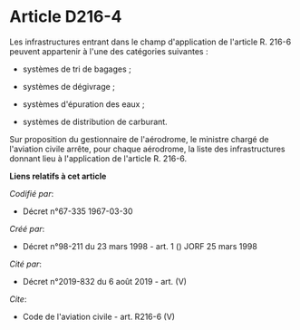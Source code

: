# Article D216-4

Les infrastructures entrant dans le champ d'application de l'article R. 216-6 peuvent appartenir à l'une des catégories
suivantes :

- systèmes de tri de bagages ;

- systèmes de dégivrage ;

- systèmes d'épuration des eaux ;

- systèmes de distribution de carburant. 

Sur proposition du gestionnaire de l'aérodrome, le ministre chargé de l'aviation civile arrête, pour chaque aérodrome, la
liste des infrastructures donnant lieu à l'application de l'article R. 216-6.

**Liens relatifs à cet article**

_Codifié par_:

  - Décret n°67-335 1967-03-30

_Créé par_:

  - Décret n°98-211 du 23 mars 1998 - art. 1 () JORF 25 mars 1998

_Cité par_:

  - Décret n°2019-832 du 6 août 2019 - art. (V)

_Cite_:

  - Code de l'aviation civile - art. R216-6 (V)
